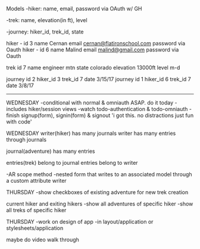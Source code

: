 Models
-hiker: name, email, password via OAuth w/ GH

-trek: name, elevation(in ft), level

-journey: hiker_id, trek_id, state

hiker  - id 3 name Cernan email cernan@flatironschool.com password via Oauth
hiker  - id 6 name Malind email malind@gmail.com password via Oauth

trek id 7 name engineer mtn state colorado elevation 13000ft level m-d

journey id 2 hiker_id 3 trek_id 7 date 3/15/17
journey id 1 hiker_id 6 trek_id 7 date 3/8/17

------------------------------
WEDNESDAY
-conditional with normal & omniauth ASAP. do it today
-includes hiker/session views
-watch todo-authentication & todo-omniauth
-finish signup(form), signin(form) & signout
'i got this. no distractions just fun with code'

WEDNESDAY
writer(hiker) has many journals
writer has many entries through journals

journal(adventure) has many entries

entries(trek) belong to journal
entries belong to writer

-AR scope method
-nested form that writes to an associated model through a custom attribute writer

THURSDAY
-show checkboxes of existing adventure for new trek creation

current hiker and exiting hikers
-show all adventures of specific hiker
-show all treks of specific hiker

THURSDAY
-work on design of app
-in layout/application or stylesheets/application

maybe do video walk through

